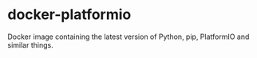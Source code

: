 # docker-platformio
Docker image containing the latest version of Python, pip, PlatformIO and similar things. 
